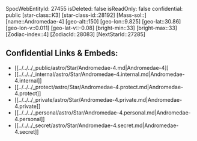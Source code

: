 ﻿---
location: [30.86,9.825,150]
type: Station
tags:
- astro/Star

---
SpocWebEntityId: 27455
isDeleted: false
isReadOnly: false
confidential: public
[star-class::K3]
[star-class-id::28192]
[Mass-sol::]
[name::Andromedae-4]
[geo-alt::150]
[geo-lon::9.825]
[geo-lat::30.86]
[geo-lon-v::0.011]
[geo-lat-v::-0.08]
[bright-min::33]
[bright-max::33]
[Zodiac-index::4]
[ZodiacId::28083]
[NextStarId::27285]



## Confidential Links & Embeds: 
- [[../../../_public/astro/Star/Andromedae-4.md|Andromedae-4]] 
- [[../../../_internal/astro/Star/Andromedae-4.internal.md|Andromedae-4.internal]] 
- [[../../../_protect/astro/Star/Andromedae-4.protect.md|Andromedae-4.protect]] 
- [[../../../_private/astro/Star/Andromedae-4.private.md|Andromedae-4.private]] 
- [[../../../_personal/astro/Star/Andromedae-4.personal.md|Andromedae-4.personal]] 
- [[../../../_secret/astro/Star/Andromedae-4.secret.md|Andromedae-4.secret]]

